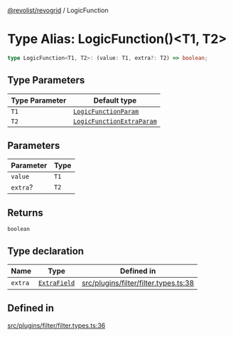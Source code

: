 [@revolist/revogrid](README.md) / LogicFunction

# Type Alias: LogicFunction()\<T1, T2\>

```ts
type LogicFunction<T1, T2>: (value: T1, extra?: T2) => boolean;
```

## Type Parameters

| Type Parameter | Default type |
| ------ | ------ |
| `T1` | [`LogicFunctionParam`](TypeAlias.LogicFunctionParam.md) |
| `T2` | [`LogicFunctionExtraParam`](TypeAlias.LogicFunctionExtraParam.md) |

## Parameters

| Parameter | Type |
| ------ | ------ |
| `value` | `T1` |
| `extra`? | `T2` |

## Returns

`boolean`

## Type declaration

| Name | Type | Defined in |
| ------ | ------ | ------ |
| `extra` | [`ExtraField`](TypeAlias.ExtraField.md) | [src/plugins/filter/filter.types.ts:38](https://github.com/revolist/revogrid/blob/13653d8ee505d63a363463d1b61354eec56320a1/src/plugins/filter/filter.types.ts#L38) |

## Defined in

[src/plugins/filter/filter.types.ts:36](https://github.com/revolist/revogrid/blob/13653d8ee505d63a363463d1b61354eec56320a1/src/plugins/filter/filter.types.ts#L36)
